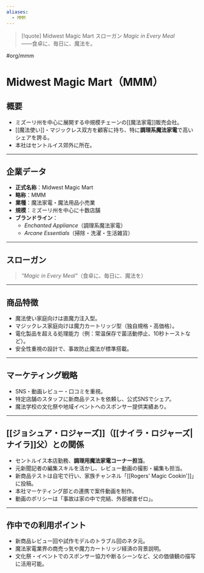 ```yaml
---
aliases:
  - MMM
---
```

> [!quote] Midwest Magic Mart スローガン
> *Magic in Every Meal*  
> ——食卓に、毎日に、魔法を。


#org/mmm
# Midwest Magic Mart（MMM）

## 概要
- ミズーリ州を中心に展開する中規模チェーンの[[魔法家電]]販売会社。
- [[魔法使い]]・マジックレス双方を顧客に持ち、特に**調理系魔法家電**で高いシェアを誇る。
- 本社はセントルイス郊外に所在。

---

## 企業データ
- **正式名称**：Midwest Magic Mart
- **略称**：MMM
- **業種**：魔法家電・魔法用品小売業
- **規模**：ミズーリ州を中心に十数店舗
- **ブランドライン**：  
  - *Enchanted Appliance*（調理系魔法家電）  
  - *Arcane Essentials*（掃除・洗濯・生活雑貨）  

---

## スローガン
> *"Magic in Every Meal"*（食卓に、毎日に、魔法を）

---

## 商品特徴
- 魔法使い家庭向けは直魔力注入型。
- マジックレス家庭向けは魔力カートリッジ型（独自規格・高価格）。
- 電化製品を超える処理能力（例：常温保存で菌活動停止、10秒トーストなど）。
- 安全性重視の設計で、事故防止魔法が標準搭載。

---

## マーケティング戦略
- SNS・動画レビュー・口コミを重視。
- 特定店舗のスタッフに新商品テストを依頼し、公式SNSでシェア。
- 魔法学校の文化祭や地域イベントへのスポンサー提供実績あり。

---

## [[ジョシュア・ロジャーズ]]（[[ナイラ・ロジャーズ|ナイラ]]父）との関係
- セントルイス本店勤務、**調理用魔法家電コーナー担当**。
- 元新聞記者の編集スキルを活かし、レビュー動画の撮影・編集も担当。
- 新商品テストは自宅で行い、家族チャンネル「[[Rogers' Magic Cookin']]」に投稿。
- 本社マーケティング部との連携で案件動画を制作。
- 動画のポリシーは「事故は家の中で完結、外部被害ゼロ」。

---

## 作中での利用ポイント
- 新商品レビュー回や試作モデルのトラブル回のネタ元。
- 魔法家電業界の商売っ気や魔力カートリッジ経済の背景説明。
- 文化祭・イベントでのスポンサー協力や断るシーンなど、父の価値観の描写に活用可能。
